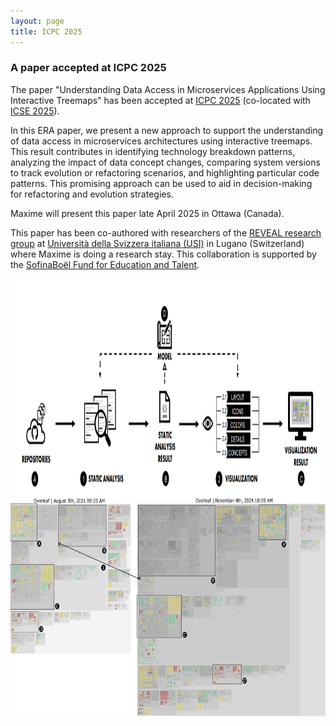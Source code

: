 ```yaml
---
layout: page
title: ICPC 2025
---
```


<h3>A paper accepted at ICPC 2025</h3>

The paper "Understanding Data Access in Microservices Applications Using Interactive Treemaps" has been accepted at <a href="https://conf.researchr.org/home/icpc-2025" target="_blank">ICPC 2025</a> (co-located with <a href="https://conf.researchr.org/home/icse-2025" target="_blank">ICSE 2025</a>).

In this ERA paper, we present a new approach to support the understanding of data access in microservices architectures using interactive treemaps. This result contributes in identifying technology breakdown patterns, analyzing the impact of data concept changes, comparing system versions to track evolution or refactoring scenarios, and highlighting particular code patterns. This promising approach can be used to aid in decision-making for refactoring and evolution strategies.
 
Maxime will present this paper late April 2025 in Ottawa (Canada).

This paper has been co-authored with researchers of the <a href="https://reveal.si.usi.ch/" target="_blank">REVEAL research group</a> at <a href="https://www.usi.ch/en" href="_blank">Università della Svizzera italiana (USI)</a> in Lugano (Switzerland) where Maxime is doing a research stay. This collaboration is supported by the <a href="https://www.sofinaboel.be/" target="_blank">SofinaBoël Fund for Education and Talent</a>. 

<div style="display: flex; justify-content: space-around;">
    <img src="/images/ICPC2025-1.png" height="350px"/>
</div>
<div style="display: flex; justify-content: space-around;">
    <img src="/images/ICPC2025-2.jpeg" height="350px"/>
</div>